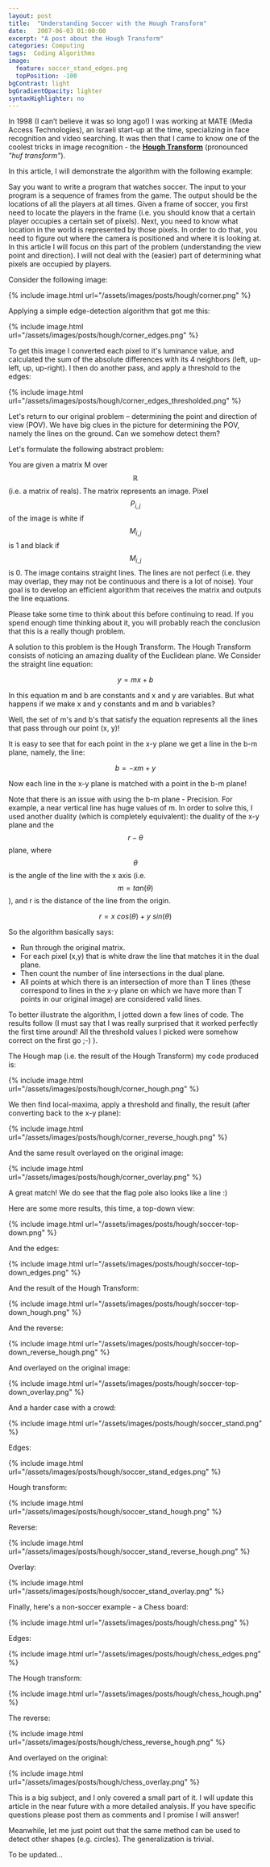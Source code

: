 ```yaml
---
layout: post
title:  "Understanding Soccer with the Hough Transform"
date:   2007-06-03 01:00:00
excerpt: "A post about the Hough Transform"
categories: Computing
tags:  Coding Algorithms
image:
  feature: soccer_stand_edges.png
  topPosition: -100
bgContrast: light
bgGradientOpacity: lighter
syntaxHighlighter: no
---
```

In 1998 (I can’t believe it was so long ago!) I was working at MATE (Media Access Technologies), an Israeli start-up at the time, specializing in face recognition and video searching. It was then that I came to know one of the coolest tricks in image recognition - the **[Hough Transform](https://en.wikipedia.org/wiki/Hough_transform)** (pronounced *"huf transform"*).

In this article, I will demonstrate the algorithm with the following example:

Say you want to write a program that watches soccer. The input to your program is a sequence of frames from the game. The output should be the locations of all the players at all times. Given a frame of soccer, you first need to locate the players in the frame (i.e. you should know that a certain player occupies a certain set of pixels). Next, you need to know what location in the world is represented by those pixels. In order to do that, you need to figure out where the camera is positioned and where it is looking at. In this article I will focus on this part of the problem (understanding the view point and direction). I will not deal with the (easier) part of determining what pixels are occupied by players.

Consider the following image:

{% include image.html url="/assets/images/posts/hough/corner.png" %}

Applying a simple edge-detection algorithm that got me this:

{% include image.html url="/assets/images/posts/hough/corner_edges.png" %}

To get this image I converted each pixel to it's luminance value, and calculated the sum of the absolute differences with its 4 neighbors (left, up-left, up, up-right). I then do another pass, and apply a threshold to the edges:

{% include image.html url="/assets/images/posts/hough/corner_edges_thresholded.png" %}

Let's return to our original problem – determining the point and direction of view (POV). We have big clues in the picture for determining the POV, namely the lines on the ground. Can we somehow detect them?

Let's formulate the following abstract problem:

You are given a matrix M over $$\mathbb{R}$$ (i.e. a matrix of reals). The matrix represents an image. Pixel $$P_{i,j}$$ of the image is white if $$M_{i,j}$$ is 1 and black if $$M_{i,j}$$ is 0. The image contains straight lines. The lines are not perfect (i.e. they may overlap, they may not be continuous and there is a lot of noise). Your goal is to develop an efficient algorithm that receives the matrix and outputs the line equations.

Please take some time to think about this before continuing to read. If you spend enough time thinking about it, you will probably reach the conclusion that this is a really though problem.

A solution to this problem is the Hough Transform. The Hough Transform consists of noticing an amazing duality of the Euclidean plane. We Consider the straight line equation:

$$y = mx + b$$

In this equation m and b are constants and x and y are variables. But what happens if we make x and y constants and m and b variables?

Well, the set of m's and b's that satisfy the equation represents all the lines that pass through our point (x, y)!

It is easy to see that for each point in the x-y plane we get a line in the b-m plane, namely, the line:

$$b = -xm + y$$

Now each line in the x-y plane is matched with a point in the b-m plane!

Note that there is an issue with using the b-m plane - Precision. For example, a near vertical line has huge values of m. In order to solve this, I used another duality (which is completely equivalent): the duality of the x-y plane and the $$r-\theta$$ plane, where $$\theta$$ is the angle of the line with the x axis (i.e. $$m = tan(\theta)$$ ), and r is the distance of the line from the origin.

$$r = x \ cos(\theta) + y \ sin(\theta)$$

So the algorithm basically says:
* Run through the original matrix.
* For each pixel (x,y) that is white draw the line that matches it in the dual plane.
* Then count the number of line intersections in the dual plane.
* All points at which there is an intersection of more than T lines (these correspond to lines in the x-y plane on which we have more than T points in our original image) are considered valid lines.

To better illustrate the algorithm, I jotted down a few lines of code. The results follow (I must say that I was really surprised that it worked perfectly the first time around! All the threshold values I picked were somehow correct on the first go ;-) ).

The Hough map (i.e. the result of the Hough Transform) my code produced is:

{% include image.html url="/assets/images/posts/hough/corner_hough.png" %}

We then find local-maxima, apply a threshold and finally, the result (after converting back to the x-y plane):

{% include image.html url="/assets/images/posts/hough/corner_reverse_hough.png" %}

And the same result overlayed on the original image:

{% include image.html url="/assets/images/posts/hough/corner_overlay.png" %}

A great match! We do see that the flag pole also looks like a line :)

Here are some more results, this time, a top-down view:

{% include image.html url="/assets/images/posts/hough/soccer-top-down.png" %}

And the edges:

{% include image.html url="/assets/images/posts/hough/soccer-top-down_edges.png" %}

And the result of the Hough Transform:

{% include image.html url="/assets/images/posts/hough/soccer-top-down_hough.png" %}

And the reverse:

{% include image.html url="/assets/images/posts/hough/soccer-top-down_reverse_hough.png" %}

And overlayed on the original image:

{% include image.html url="/assets/images/posts/hough/soccer-top-down_overlay.png" %}

And a harder case with a crowd:

{% include image.html url="/assets/images/posts/hough/soccer_stand.png" %}

Edges:

{% include image.html url="/assets/images/posts/hough/soccer_stand_edges.png" %}

Hough transform:

{% include image.html url="/assets/images/posts/hough/soccer_stand_hough.png" %}

Reverse:

{% include image.html url="/assets/images/posts/hough/soccer_stand_reverse_hough.png" %}

Overlay:

{% include image.html url="/assets/images/posts/hough/soccer_stand_overlay.png" %}

Finally, here's a non-soccer example - a Chess board:

{% include image.html url="/assets/images/posts/hough/chess.png" %}

Edges:

{% include image.html url="/assets/images/posts/hough/chess_edges.png" %}

The Hough transform:

{% include image.html url="/assets/images/posts/hough/chess_hough.png" %}

The reverse:

{% include image.html url="/assets/images/posts/hough/chess_reverse_hough.png" %}

And overlayed on the original:

{% include image.html url="/assets/images/posts/hough/chess_overlay.png" %}

This is a big subject, and I only covered a small part of it. I will update this article in the near future with a more detailed analysis. If you have specific questions please post them as comments and I promise I will answer!

Meanwhile, let me just point out that the same method can be used to detect other shapes (e.g. circles). The generalization is trivial.

To be updated...
